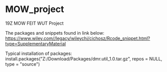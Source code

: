# MOW_project

19Z MOW FEIT WUT Project </br>

The packages and snippets found in link below: </br>
https://www.wiley.com//legacy/wileychi/cichosz/Rcode_snippet.html?type=SupplementaryMaterial </br>

Typical installation of packages: </br>
install.packages("Z:/Download/Packages/dmr.util_1.0.tar.gz", repos = NULL, type = "source")
